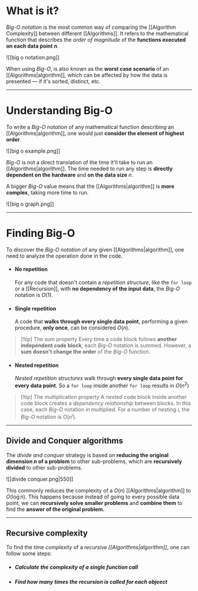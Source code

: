 # What is it?

*Big-O notation* is the most common way of comparing the [[Algorithm Complexity]] between different [[Algorithms]]. It refers to the mathematical function that describes the *order of magnitude* of the **functions executed on each data point $n$**.

![[big o notation.png]]

When using *Big-O*, is also known as the **worst case scenario** of an [[Algorithms|algorithm]], which can be affected by how the data is presented — if it's sorted, distinct, etc.

___
# Understanding Big-O

To write a *Big-O notation* of any mathematical function describing an [[Algorithms|algorithm]], one would just **consider the element of highest order**.

![[big o example.png]]

*Big-O* is not a direct translation of the time it'll take to run an [[Algorithms|algorithm]]. The time needed to run any step is **directly dependent on the hardware**  and **on the data size** $n$.

A bigger *Big-O* value means that the [[Algorithms|algorithm]] is **more complex**, taking more time to run.

![[big o graph.png]]
___
# Finding Big-O

To discover the *Big-O notation* of any given [[Algorithms|algorithm]], one need to analyze the operation done in the code.

- #### No repetition
	For any code that doesn't contain a *repetition structure*, like the `for loop` or a [[Recursion]], with **no dependency of the input data**, the *Big-O* notation is $O(1)$.

- #### Single repetition
	A code that **walks through every single data point**, performing a given procedure, **only once**, can be considered $O(n)$.

>[!tip] The sum property
> Every time a code block follows **another independent code block**, each *Big-O* notation is summed. 
> However, a **sum doesn't change the order** of the *Big-O* function.

- #### Nested repetition
	*Nested repetition structures* walk through **every single data point for every data point**. So a `for loop` inside another `for loop` results in $O(n^2)$

>[!tip] The multiplication property
> A *nested* code block inside another code block creates a *dependency relationship* between blocks. In this case, each *Big-O* notation in multiplied.
> For a number of nesting $i$, the *Big-O* notation is $O(n^i)$. 

___
## Divide and Conquer algorithms

The *divide and conquer* strategy is based on **reducing the original dimension $n$ of a problem** to other sub-problems, which are **recursively divided** to other sub-problems.

![[divide conquer.png|550]]

This commonly reduces the complexity of a $O(n)$ [[Algorithms|algorithm]] to $O(\log n)$. This happens because instead of going to every possible data point, we can **recursively solve smaller problems** and **combine them** to find the **answer of the original problem.**
___
## Recursive complexity

To find the *time complexity* of a *recursive [[Algorithms|algorithm]]*, one can follow some steps:

- ##### Calculate the complexity of a single function call
- ##### Find how many times the recursion is called for each objeect
